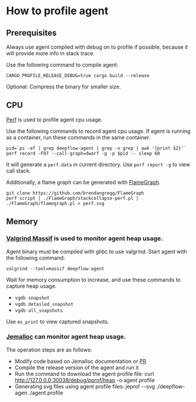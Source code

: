 # How to profile agent

## Prerequisites

Always use agent compiled with debug on to profile if possible, because it will provide more info in stack trace.

Use the following command to compile agent:

	CARGO_PROFILE_RELEASE_DEBUG=true cargo build --release

Optional: Compress the binary for smaller size.

## CPU

[Perf](https://man7.org/linux/man-pages/man1/perf.1.html) is used to profile agent cpu usage.

Use the following commands to record agent cpu usage. If agent is running as a container, run these commands in the same container.

	pid=`ps -ef | grep deepflow-agent | grep -v grep | awk '{print $2}'`
	perf record -F97 --call-graph=dwarf -g -p $pid -- sleep 60

It will generate a `perf.data` in current directory. Use `perf report -g` to view call stack.

Additionally, a flame graph can be generated with [FlameGraph](https://github.com/brendangregg/FlameGraph).

	git clone https://github.com/brendangregg/FlameGraph
	perf script | ./FlameGraph/stackcollapse-perf.pl | ./FlameGraph/flamegraph.pl > perf.svg

## Memory

### [Valgrind Massif](https://valgrind.org/docs/manual/ms-manual.html) is used to monitor agent heap usage.

Agent binary must be compiled with glibc to use valgrind. Start agent with the following command:

	valgrind --tool=massif deepflow-agent

Wait for memory consumption to increase, and use these commands to capture heap usage.
- `vgdb snapshot`
- `vgdb detailed_snapshot`
- `vgdb all_snapshots`

Use `ms_print` to view captured snapshots.

### [Jemalloc](https://rustmagazine.github.io/rust_magazine_2021/chapter_5/rust-memory-troubleshootting.html) can monitor agent heap usage.

The operation steps are as follows:
- Modify code based on Jemalloc documentation or [PR](https://github.com/khulnasoft/deepflow/pull/5280)
- Compile the release version of the agent and run it
- Run the command to download the agent profile file: curl http://127.0.0.0:30038/debug/pprof/heap -o agent.profile
- Generating svg files using agent profile files: jeprof --svg ./deepflow-agen ./agent.profile

